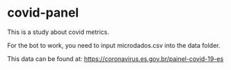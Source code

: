 # covid-panel

This is a study about covid metrics.

For the bot to work, you need to input microdados.csv into the data folder.

This data can be found at: https://coronavirus.es.gov.br/painel-covid-19-es
